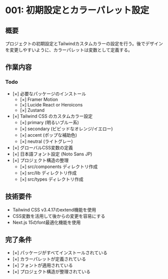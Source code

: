 # 001: 初期設定とカラーパレット設定

## 概要
プロジェクトの初期設定とTailwindカスタムカラーの設定を行う。後でデザインを変更しやすいように、カラーパレットは変数として定義する。

## 作業内容

### Todo
- [×] 必要なパッケージのインストール
  - [×] Framer Motion
  - [×] Lucide React or Heroicons
  - [×] Zustand
- [×] Tailwind CSS のカスタムカラー設定
  - [×] primary (明るいブルー系)
  - [×] secondary (ビビッドなオレンジ/イエロー)
  - [×] accent (ポップな補助色)
  - [×] neutral (ライトグレー)
- [×] グローバルCSS変数の定義
- [×] 日本語フォント設定 (Noto Sans JP)
- [×] プロジェクト構造の整理
  - [×] src/components ディレクトリ作成
  - [×] src/lib ディレクトリ作成
  - [×] src/types ディレクトリ作成

## 技術要件
- Tailwind CSS v3.4.17のextend機能を使用
- CSS変数を活用して後からの変更を容易にする
- Next.js 15のfont最適化機能を使用

## 完了条件
- [×] パッケージがすべてインストールされている
- [×] カラーパレットが定義されている
- [×] フォントが適用されている
- [×] プロジェクト構造が整理されている